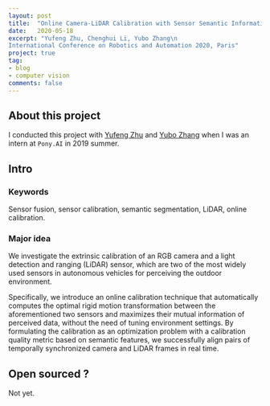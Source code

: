 ```yaml
---
layout: post
title:  "Online Camera-LiDAR Calibration with Sensor Semantic Information"
date:   2020-05-18
excerpt: "Yufeng Zhu, Chenghui Li, Yubo Zhang\n
International Conference on Robotics and Automation 2020, Paris"
project: true
tag:
- blog
- computer vision
comments: false
---
```


## About this project
I conducted this project with [Yufeng Zhu](https://mike323zyf.github.io/) and [Yubo Zhang](https://www.linkedin.com/in/yubo-zhang-0369659/)  when I was an intern at `Pony.AI` in 2019 summer.

## Intro

### Keywords
Sensor fusion, sensor calibration, semantic segmentation, LiDAR, online calibration. 

### Major idea
We investigate the extrinsic calibration of an RGB camera and a light detection
and ranging (LiDAR) sensor, which are two of the most widely used sensors in autonomous vehicles for perceiving the outdoor environment.

Specifically, we introduce an online calibration technique that automatically computes the optimal rigid motion transformation between the aforementioned two sensors and maximizes their mutual information of perceived data, without the need of tuning environment settings. By formulating the calibration as an optimization problem with a calibration
quality metric based on semantic features, we successfully align pairs of temporally synchronized camera and LiDAR frames in real time.

## Open sourced ?
Not yet.

